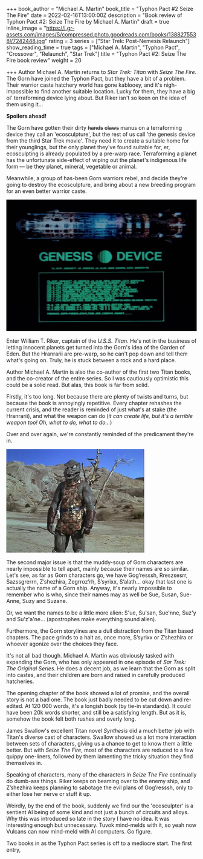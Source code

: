 +++
book_author = "Michael A. Martin"
book_title = "Typhon Pact #2 Seize The Fire"
date = 2022-02-16T13:00:00Z
description = "Book review of Typhon Pact #2: Seize The Fire by Michael A. Martin"
draft = true
inline_image = "https://i.gr-assets.com/images/S/compressed.photo.goodreads.com/books/1388275538l/7242448.jpg"
rating = 3
series = ["Star Trek: Post-Nemesis Relaunch"]
show_reading_time = true
tags = ["Michael A. Martin", "Typhon Pact", "Crossover", "Relaunch", "Star Trek"]
title = "Typhon Pact #2: Seize The Fire book review"
weight = 20

+++
Author Michael A. Martin returns to _Star Trek: Titan_ with _Seize The Fire_. The Gorn have joined the Typhon Pact, but they have a bit of a problem. Their warrior caste hatchery world has gone kablooey, and it's nigh-impossible to find another suitable location. Lucky for them, they have a big ol' terraforming device lying about. But Riker isn't so keen on the idea of them using it...

**Spoilers ahead!**

<!--more-->

The Gorn have gotten their dirty ~~hands~~ ~~claws~~ manus on a terraforming device they call an 'ecosculpture', but the rest of us call 'the genesis device from the third Star Trek movie'. They need it to create a suitable home for their younglings, but the only planet they've found suitable for, er, ecosculpting is already populated by a pre-warp race. Terraforming a planet has the unfortunate side-effect of wiping out the planet's indigenous life form — be they planet, mineral, vegetable or animal. 

Meanwhile, a group of has-been Gorn warriors rebel, and decide they're going to destroy the ecosculpture, and bring about a new breeding program for an even better warrior caste.

![](/uploads/genesis_device_schematics.jpeg)

Enter William T. Riker, captain of the _U.S.S. Titan_. He's not in the business of letting innocent planets get turned into the Gorn's idea of the Garden of Eden. But the Hranrarii are pre-warp, so he can't pop down and tell them what's going on. Truly, he is stuck between a rock and a hard place.

Author Michael A. Martin is also the co-author of the first two Titan books, and the co-creator of the entire series. So I was cautiously optimistic this could be a solid read. But alas, this book is far from solid. 

Firstly, it's too long. Not because there are plenty of twists and turns, but because the book is annoyingly repetitive. Every chapter rehashes the current crisis, and the reader is reminded of just what's at stake (the Hranrarii), and what the weapon can do (_it can create life, but it's a terrible weapon too! Oh, what to do, what to do..._) 

Over and over again, we're constantly reminded of the predicament they're in.

![](/uploads/startrek-gorn.jpeg)

The second major issue is that the muddy-soup of Gorn characters are nearly impossible to tell apart, mainly because their names are so similar. Let's see, as far as Gorn characters go, we have Gog’resssh, Rreszsesrr, Sazssgrerrn, Z’shezhira, Zegrroz’rh, S’syrixx, S’alath... okay that last one is actually the name of a Gorn ship. Anyway, it's nearly impossible to remember who is who, since their names may as well be Sue, Susan, Sue-Anne, Suzy and Suzane. 

Or, we want the names to be a little more alien: S'ue, Su'san, Sue'nne, Suz'y and Su'z'a'ne... (apostrophes make everything sound alien).

Furthermore, the Gorn storylines are a dull distraction from the Titan based chapters. The pace grinds to a halt as, once more, S’syrixx or Z’shezhira or whoever agonize over the choices they face.

It's not all bad though. Michael A. Martin was obviously tasked with expanding the Gorn, who has only appeared in one episode of _Sar Trek: The Original Series_. He does a decent job, as we learn that the Gorn as split into castes, and their children are born and raised in carefully produced hatcheries. 

The opening chapter of the book showed a lot of promise, and the overall story is not a bad one. The book just badly needed to be cut down and re-edited. At 120 000 words, it's a longish book (by tie-in standards). It could have been 20k words shorter, and still be a satisfying length. But as it is, somehow the book felt both rushes and overly long.

James Swallow's excellent Titan novel _Synthesis_ did a much better job with Titan's diverse cast of characters. Swallow showed us a lot more interaction between sets of characters, giving us a chance to get to know them a little better. But with _Seize The Fire_, most of the characters are reduced to a few quippy one-liners, followed by them lamenting the tricky situation they find themselves in. 

Speaking of characters, many of the characters in _Seize The Fire_ continually do dumb-ass things. Riker keeps on beaming over to the enemy ship, and Z’shezhira keeps planning to sabotage the evil plans of Gog’resssh, only to either lose her nerve or stuff it up. 

Weirdly, by the end of the book, suddenly we find our the 'ecosculpter' is a sentient AI being of some kind and not just a bunch of circuits and alloys. Why this was introduced so late in the story I have no idea. It was interesting enough but unnecessary. Tuvok mind-melds with it, so yeah now Vulcans can now mind-meld with AI computers. Go figure.

Two books in as the Typhon Pact series is off to a mediocre start. The first entry,  